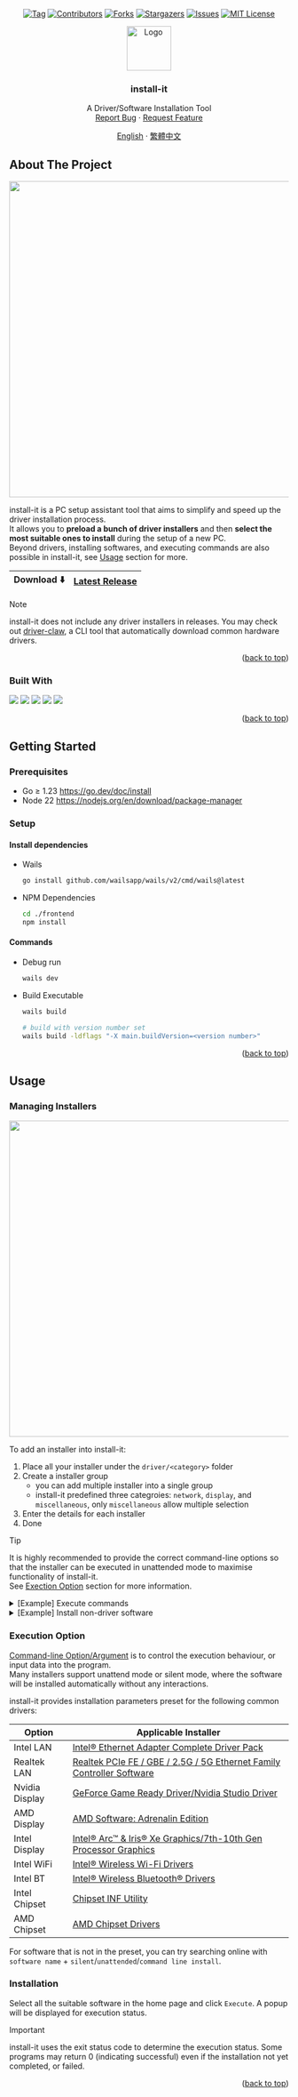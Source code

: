 <a id="readme-top"></a>


<!-- PROJECT SHIELDS -->
<div align="center">

  [![Tag][tag-shield]][tag-url]
  [![Contributors][contributors-shield]][contributors-url]
  [![Forks][forks-shield]][forks-url]
  [![Stargazers][stars-shield]][stars-url]
  [![Issues][issues-shield]][issues-url]
  [![MIT License][license-shield]][license-url]

</div>


<!-- PROJECT LOGO -->
<div align="center">
  <a href="https://github.com/install-it/install-it">
    <img src="https://github.com/user-attachments/assets/ea47a738-6f1e-4e8d-bde0-4f12118ff103" alt="Logo" width="80" height="80">
  </a>

  <h3 align="center">install-it</h3>

  <p align="center">
    A Driver/Software Installation Tool
    <br>
    <a href="https://github.com/install-it/install-it/issues/new?labels=bug&template=bug-report---.md">Report Bug</a>
    ·
    <a href="https://github.com/install-it/install-it/issues/new?labels=enhancement&template=feature-request---.md">Request Feature</a>
  </p>

  <p align="center">
    <a href="https://github.com/install-it/install-it//README.md">English</a>
    ·
    <a href="https://github.com/install-it/install-it/readme/README.zh_Hant.md">繁體中文</a>
  </p>
</div>


<!-- ABOUT THE PROJECT -->
## About The Project

<p align="center">
  <img src="https://github.com/user-attachments/assets/35606055-7ce6-4e97-8152-a7042d7fe001" width="754" height="569">
</p>

install-it is a PC setup assistant tool that aims to simplify and speed up the driver installation process. <br />
It allows you to **preload a bunch of driver installers** and then **select the most suitable ones to install** during the setup of a new PC. <br />
Beyond drivers, installing softwares, and executing commands are also possible in install-it, see [Usage](#usage) section for more.

| Download :arrow_down: | [Latest Release](https://github.com/install-it/install-it/releases/latest) |
|-----------------------|-----------------------------------------------------------------------------|

> [!NOTE]  
> install-it does not include any driver installers in releases. You may check out [driver-claw](https://github.com/markmybytes/driver-claw), a CLI tool that automatically download common hardware drivers.

<p align="right">(<a href="#readme-top">back to top</a>)</p>

### Built With

[<img src="https://img.shields.io/badge/font%20awesome-538cd7?style=for-the-badge&logo=fontawesome&logoColor=white">](https://fontawesome.com/)
[<img src="https://img.shields.io/badge/go-01add8?style=for-the-badge&logo=go&logoColor=white">](https://go.dev/)
[<img src="https://img.shields.io/badge/tailwindcss-38bdf8?style=for-the-badge&logo=tailwindcss&logoColor=white">](https://tailwindcss.com/)
[<img src="https://img.shields.io/badge/vue.js-41b883?style=for-the-badge&logo=vue.js&logoColor=white">](https://vuejs.org/)
[<img src="https://img.shields.io/badge/wails-d32a2d?style=for-the-badge&logo=wails&logoColor=white">](https://wails.io/)

<p align="right">(<a href="#readme-top">back to top</a>)</p>


<!-- GETTING STARTED -->
## Getting Started

### Prerequisites

- Go ≥ 1.23 https://go.dev/doc/install
- Node 22 https://nodejs.org/en/download/package-manager

### Setup

#### Install dependencies

- Wails
  ```sh
  go install github.com/wailsapp/wails/v2/cmd/wails@latest
  ```

- NPM Dependencies
  ```sh
  cd ./frontend
  npm install
  ```

#### Commands

- Debug run

  ```sh
  wails dev
  ```

- Build Executable
  ```sh
  wails build

  # build with version number set
  wails build -ldflags "-X main.buildVersion=<version number>"
  ```

<p align="right">(<a href="#readme-top">back to top</a>)</p>


<!-- USAGE EXAMPLES -->
## Usage

### Managing Installers

<img src="https://github.com/user-attachments/assets/909dcbbd-9b02-4c06-941e-a77035e1250f" width="754" height="569">

To add an installer into install-it:

1. Place all your installer under the `driver/<category>` folder
2. Create a installer group
   - you can add multiple installer into a single group
   - install-it predefined three categroies: `network`, `display`, and `miscellaneous`, only `miscellaneous` allow multiple selection
3. Enter the details for each installer
4. Done

> [!TIP]
> It is highly recommended to provide the correct command-line options so that the installer can be executed in unattended mode to maximise functionality of install-it. <br />
> See [Exection Option](#exection-option) section for more information.

<details>
  <summary>[Example] Execute commands</summary>

  You can execute binary available in the OS `PATH` variable. In Windows, you can use CMD or Powershell to execute commands or scripts.

  For CMD, you can execute commands by entering `cmd` in the path field, and `/c,<command>` in the option field. Then it is equivlent to:

  ```batch
  cmd /c command
  ```

  For Powershell, you can execute commands by entering `powershell` in the path field, and `-Command,<command>` in the option field. Then it is equivlent to:

  ```batch
  powershell -Command command
  ```
</details>

<details>
  <summary>[Example] Install non-driver software</summary>

  Software installer usually provides a slient install options like driver installers. For example, Steam support silent install by supplying `/S` option when you executing `SteamSetup.exe`. Explore yourself and turn install-it to your PC setup toolbox :)
</details>

### Execution Option

[Command-line Option/Argument](https://en.wikipedia.org/wiki/Command-line_interface#Arguments) is to control the execution behaviour, or input data into the program. <br />
Many installers support unattend mode or silent mode, where the software will be installed automatically without any interactions.

install-it provides installation parameters preset for the following common drivers:

| Option         | Applicable Installer                                                                                                                                             |
| -------------- | ---------------------------------------------------------------------------------------------------------------------------------------------------------------- |
| Intel LAN      | [Intel® Ethernet Adapter Complete Driver Pack](https://www.intel.com/content/www/us/en/download/15084/intel-ethernet-adapter-complete-driver-pack.html)          |
| Realtek LAN    | [Realtek PCIe FE / GBE / 2.5G / 5G Ethernet Family Controller Software](https://www.realtek.com/Download/List?cate_id=584)                                       |
| Nvidia Display | [GeForce Game Ready Driver/Nvidia Studio Driver](https://www.nvidia.com/en-us/drivers/)                                                                          |
| AMD Display    | [AMD Software: Adrenalin Edition](https://www.amd.com/en/support/download/drivers.html)                                                                          |
| Intel Display  | [Intel® Arc™ & Iris® Xe Graphics/7th-10th Gen Processor Graphics](https://www.intel.com/content/www/us/en/support/articles/000090440/graphics.html)              |
| Intel WiFi     | [Intel® Wireless Wi-Fi Drivers](https://www.intel.com/content/www/us/en/download/19351/intel-wireless-wi-fi-drivers-for-windows-10-and-windows-11.html)          |
| Intel BT       | [Intel® Wireless Bluetooth® Drivers](https://www.intel.com/content/www/us/en/download/18649/intel-wireless-bluetooth-drivers-for-windows-10-and-windows-11.html) |
| Intel Chipset  | [Chipset INF Utility](https://www.intel.com/content/www/us/en/support/products/1145/software/chipset-software/intel-chipset-software-installation-utility.html)  |
| AMD Chipset    | [AMD Chipset Drivers](https://www.amd.com/en/support/download/drivers.html)                                                                                      |

For software that is not in the preset, you can try searching online with `software name` + `silent`/`unattended`/`command line install`.

### Installation

Select all the suitable software in the home page and click `Execute`. A popup will be displayed for execution status.
 
> [!IMPORTANT]  
> install-it uses the exit status code to determine the execution status. Some programs may return 0 (indicating successful) even if the installation not yet completed, or failed.

<p align="right">(<a href="#readme-top">back to top</a>)</p>


<!-- MARKDOWN LINKS & IMAGES -->
[tag-url]: https://github.com/install-it/install-it/releases
[tag-shield]: https://img.shields.io/github/v/tag/install-it/install-it?style=for-the-badge&label=LATEST&color=%23B1B1B1
[contributors-shield]: https://img.shields.io/github/contributors/install-it/install-it.svg?style=for-the-badge
[contributors-url]: https://github.com/install-it/install-it/graphs/contributors
[forks-shield]: https://img.shields.io/github/forks/install-it/install-it.svg?style=for-the-badge
[forks-url]: https://github.com/install-it/install-it/network/members
[stars-shield]: https://img.shields.io/github/stars/install-it/install-it.svg?style=for-the-badge
[stars-url]: https://github.com/install-it/install-it/stargazers
[issues-shield]: https://img.shields.io/github/issues/install-it/install-it.svg?style=for-the-badge
[issues-url]: https://github.com/install-it/install-it/issues
[license-shield]: https://img.shields.io/github/license/install-it/install-it.svg?style=for-the-badge
[license-url]: https://github.com/install-it/install-it/blob/master/LICENSE.txt
